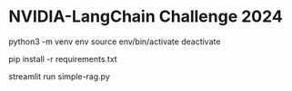 # NVIDIA-LangChain Challenge 2024

python3 -m venv env
source env/bin/activate
deactivate

pip install -r requirements.txt

streamlit run simple-rag.py    